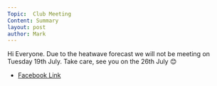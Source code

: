 ```yaml
---
Topic:  Club Meeting
Content: Summary
layout: post
author: Mark
---
```

Hi Everyone. Due to the heatwave forecast we will not be meeting on Tuesday 19th July. Take care, see you on the 26th July 😊



* [Facebook Link](https://www.facebook.com/1481985248595237/posts/5030417197085340/)


